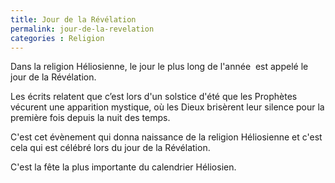 ```yaml
---
title: Jour de la Révélation
permalink: jour-de-la-revelation
categories : Religion
---
```


Dans la religion Héliosienne, le jour le plus long de l'année  est appelé le jour de la Révélation.

Les écrits relatent que c’est lors d'un solstice d'été que les Prophètes vécurent une apparition mystique, où les Dieux brisèrent leur silence pour la première fois depuis la nuit des temps.

C'est cet évènement qui donna naissance de la religion Héliosienne et c'est cela qui est célébré lors du jour de la Révélation.

C'est la fête la plus importante du calendrier Héliosien.
